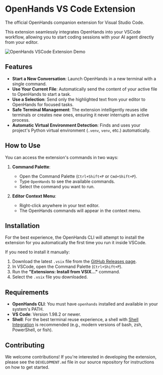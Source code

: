 # OpenHands VS Code Extension

The official OpenHands companion extension for Visual Studio Code.

This extension seamlessly integrates OpenHands into your VSCode workflow, allowing you to start coding sessions with your AI agent directly from your editor.

![OpenHands VSCode Extension Demo](https://raw.githubusercontent.com/OpenHands/OpenHands/main/assets/images/vscode-extension-demo.gif)

## Features

- **Start a New Conversation**: Launch OpenHands in a new terminal with a single command.
- **Use Your Current File**: Automatically send the content of your active file to OpenHands to start a task.
- **Use a Selection**: Send only the highlighted text from your editor to OpenHands for focused tasks.
- **Safe Terminal Management**: The extension intelligently reuses idle terminals or creates new ones, ensuring it never interrupts an active process.
- **Automatic Virtual Environment Detection**: Finds and uses your project's Python virtual environment (`.venv`, `venv`, etc.) automatically.

## How to Use

You can access the extension's commands in two ways:

1.  **Command Palette**:
    - Open the Command Palette (`Ctrl+Shift+P` or `Cmd+Shift+P`).
    - Type `OpenHands` to see the available commands.
    - Select the command you want to run.

2.  **Editor Context Menu**:
    - Right-click anywhere in your text editor.
    - The OpenHands commands will appear in the context menu.

## Installation

For the best experience, the OpenHands CLI will attempt to install the extension for you automatically the first time you run it inside VSCode.

If you need to install it manually:
1.  Download the latest `.vsix` file from the [GitHub Releases page](https://github.com/OpenHands/OpenHands/releases).
2.  In VSCode, open the Command Palette (`Ctrl+Shift+P`).
3.  Run the **"Extensions: Install from VSIX..."** command.
4.  Select the `.vsix` file you downloaded.

## Requirements

- **OpenHands CLI**: You must have `openhands` installed and available in your system's PATH.
- **VS Code**: Version 1.98.2 or newer.
- **Shell**: For the best terminal reuse experience, a shell with [Shell Integration](https://code.visualstudio.com/docs/terminal/shell-integration) is recommended (e.g., modern versions of bash, zsh, PowerShell, or fish).

## Contributing

We welcome contributions! If you're interested in developing the extension, please see the `DEVELOPMENT.md` file in our source repository for instructions on how to get started.

